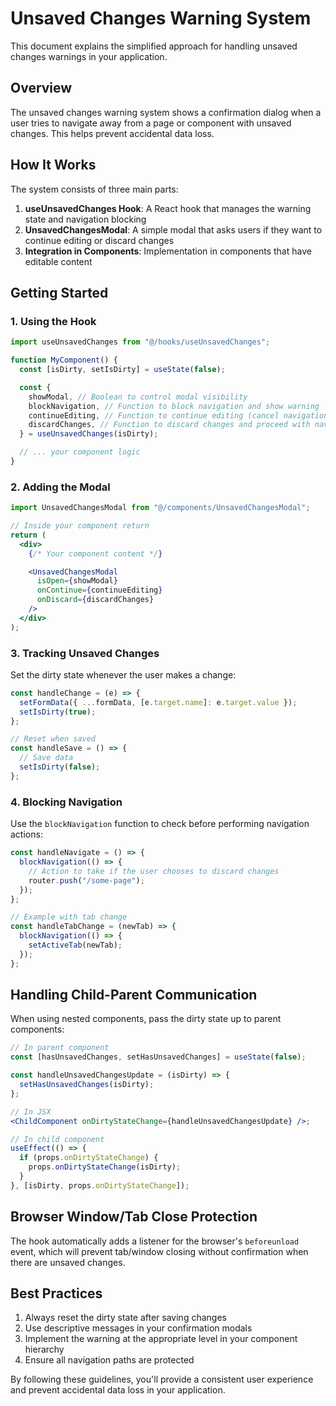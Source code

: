 # Unsaved Changes Warning System

This document explains the simplified approach for handling unsaved changes warnings in your application.

## Overview

The unsaved changes warning system shows a confirmation dialog when a user tries to navigate away from a page or component with unsaved changes. This helps prevent accidental data loss.

## How It Works

The system consists of three main parts:

1. **useUnsavedChanges Hook**: A React hook that manages the warning state and navigation blocking
2. **UnsavedChangesModal**: A simple modal that asks users if they want to continue editing or discard changes
3. **Integration in Components**: Implementation in components that have editable content

## Getting Started

### 1. Using the Hook

```jsx
import useUnsavedChanges from "@/hooks/useUnsavedChanges";

function MyComponent() {
  const [isDirty, setIsDirty] = useState(false);

  const {
    showModal, // Boolean to control modal visibility
    blockNavigation, // Function to block navigation and show warning
    continueEditing, // Function to continue editing (cancel navigation)
    discardChanges, // Function to discard changes and proceed with navigation
  } = useUnsavedChanges(isDirty);

  // ... your component logic
}
```

### 2. Adding the Modal

```jsx
import UnsavedChangesModal from "@/components/UnsavedChangesModal";

// Inside your component return
return (
  <div>
    {/* Your component content */}

    <UnsavedChangesModal
      isOpen={showModal}
      onContinue={continueEditing}
      onDiscard={discardChanges}
    />
  </div>
);
```

### 3. Tracking Unsaved Changes

Set the dirty state whenever the user makes a change:

```jsx
const handleChange = (e) => {
  setFormData({ ...formData, [e.target.name]: e.target.value });
  setIsDirty(true);
};

// Reset when saved
const handleSave = () => {
  // Save data
  setIsDirty(false);
};
```

### 4. Blocking Navigation

Use the `blockNavigation` function to check before performing navigation actions:

```jsx
const handleNavigate = () => {
  blockNavigation(() => {
    // Action to take if the user chooses to discard changes
    router.push("/some-page");
  });
};

// Example with tab change
const handleTabChange = (newTab) => {
  blockNavigation(() => {
    setActiveTab(newTab);
  });
};
```

## Handling Child-Parent Communication

When using nested components, pass the dirty state up to parent components:

```jsx
// In parent component
const [hasUnsavedChanges, setHasUnsavedChanges] = useState(false);

const handleUnsavedChangesUpdate = (isDirty) => {
  setHasUnsavedChanges(isDirty);
};

// In JSX
<ChildComponent onDirtyStateChange={handleUnsavedChangesUpdate} />;

// In child component
useEffect(() => {
  if (props.onDirtyStateChange) {
    props.onDirtyStateChange(isDirty);
  }
}, [isDirty, props.onDirtyStateChange]);
```

## Browser Window/Tab Close Protection

The hook automatically adds a listener for the browser's `beforeunload` event, which will prevent tab/window closing without confirmation when there are unsaved changes.

## Best Practices

1. Always reset the dirty state after saving changes
2. Use descriptive messages in your confirmation modals
3. Implement the warning at the appropriate level in your component hierarchy
4. Ensure all navigation paths are protected

By following these guidelines, you'll provide a consistent user experience and prevent accidental data loss in your application.
